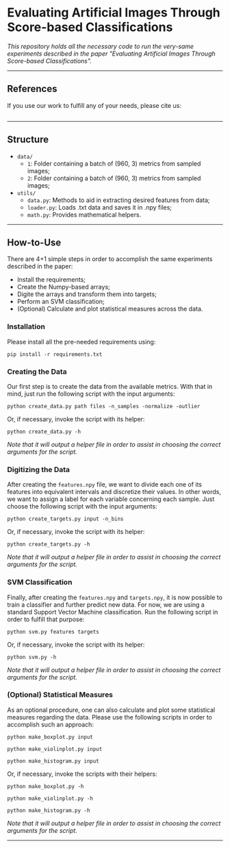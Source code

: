 # Evaluating Artificial Images Through Score-based Classifications

*This repository holds all the necessary code to run the very-same experiments described in the paper "Evaluating Artificial Images Through Score-based Classifications".*

---

## References

If you use our work to fulfill any of your needs, please cite us:

```
```

---

## Structure

  * `data/`
    * `1`: Folder containing a batch of (960, 3) metrics from sampled images;
    * `2`: Folder containing a batch of (960, 3) metrics from sampled images;
  * `utils/`
    * `data.py`: Methods to aid in extracting desired features from data;
    * `loader.py`: Loads .txt data and saves it in .npy files;
    * `math.py`: Provides mathematical helpers.
    
---

## How-to-Use

There are 4+1 simple steps in order to accomplish the same experiments described in the paper:

 * Install the requirements;
 * Create the Numpy-based arrays;
 * Digite the arrays and transform them into targets;
 * Perform an SVM classification;
 * (Optional) Calculate and plot statistical measures across the data.
 
### Installation

Please install all the pre-needed requirements using:

```pip install -r requirements.txt```

### Creating the Data

Our first step is to create the data from the available metrics. With that in mind, just run the following script with the input arguments:

```python create_data.py path files -n_samples -normalize -outlier```

Or, if necessary, invoke the script with its helper:

```python create_data.py -h```

*Note that it will output a helper file in order to assist in choosing the correct arguments for the script.*

### Digitizing the Data

After creating the `features.npy` file, we want to divide each one of its features into equivalent intervals and discretize their values. In other words, we want to assign a label for each variable concerning each sample. Just choose the following script with the input arguments:

```python create_targets.py input -n_bins```

Or, if necessary, invoke the script with its helper:

```python create_targets.py -h```

*Note that it will output a helper file in order to assist in choosing the correct arguments for the script.*

### SVM Classification

Finally, after creating the `features.npy` and `targets.npy`, it is now possible to train a classifier and further predict new data. For now, we are using a standard Support Vector Machine classification. Run the following script in order to fulfill that purpose:

```python svm.py features targets```

Or, if necessary, invoke the script with its helper:

```python svm.py -h```

*Note that it will output a helper file in order to assist in choosing the correct arguments for the script.*

### (Optional) Statistical Measures

As an optional procedure, one can also calculate and plot some statistical measures regarding the data. Please use the following scripts in order to accomplish such an approach:

```python make_boxplot.py input```

```python make_violinplot.py input```

```python make_histogram.py input```

Or, if necessary, invoke the scripts with their helpers:

```python make_boxplot.py -h```

```python make_violinplot.py -h```

```python make_histogram.py -h```

*Note that it will output a helper file in order to assist in choosing the correct arguments for the script.*

---
